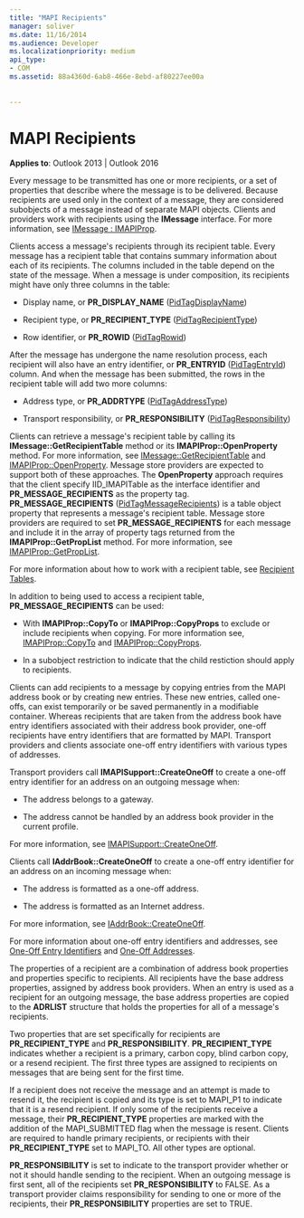 ```yaml
---
title: "MAPI Recipients"
manager: soliver
ms.date: 11/16/2014
ms.audience: Developer
ms.localizationpriority: medium
api_type:
- COM
ms.assetid: 88a4360d-6ab8-466e-8ebd-af80227ee00a
 
 
---
```


# MAPI Recipients

  
  
**Applies to**: Outlook 2013 | Outlook 2016 
  
Every message to be transmitted has one or more recipients, or a set of properties that describe where the message is to be delivered. Because recipients are used only in the context of a message, they are considered subobjects of a message instead of separate MAPI objects. Clients and providers work with recipients using the **IMessage** interface. For more information, see [IMessage : IMAPIProp](imessageimapiprop.md).
  
Clients access a message's recipients through its recipient table. Every message has a recipient table that contains summary information about each of its recipients. The columns included in the table depend on the state of the message. When a message is under composition, its recipients might have only three columns in the table:
  
- Display name, or **PR_DISPLAY_NAME** ([PidTagDisplayName](pidtagdisplayname-canonical-property.md))
    
- Recipient type, or **PR_RECIPIENT_TYPE** ([PidTagRecipientType](pidtagrecipienttype-canonical-property.md))
    
- Row identifier, or **PR_ROWID** ([PidTagRowid](pidtagrowid-canonical-property.md))
    
After the message has undergone the name resolution process, each recipient will also have an entry identifier, or **PR_ENTRYID** ([PidTagEntryId](pidtagentryid-canonical-property.md)) column. And when the message has been submitted, the rows in the recipient table will add two more columns:
  
- Address type, or **PR_ADDRTYPE** ([PidTagAddressType](pidtagaddresstype-canonical-property.md))
    
- Transport responsibility, or **PR_RESPONSIBILITY** ([PidTagResponsibility](pidtagresponsibility-canonical-property.md))
    
Clients can retrieve a message's recipient table by calling its **IMessage::GetRecipientTable** method or its **IMAPIProp::OpenProperty** method. For more information, see [IMessage::GetRecipientTable](imessage-getrecipienttable.md) and [IMAPIProp::OpenProperty](imapiprop-openproperty.md). Message store providers are expected to support both of these approaches. The **OpenProperty** approach requires that the client specify IID_IMAPITable as the interface identifier and **PR_MESSAGE_RECIPIENTS** as the property tag. **PR_MESSAGE_RECIPIENTS** ([PidTagMessageRecipients](pidtagmessagerecipients-canonical-property.md)) is a table object property that represents a message's recipient table. Message store providers are required to set **PR_MESSAGE_RECIPIENTS** for each message and include it in the array of property tags returned from the **IMAPIProp::GetPropList** method. For more information, see [IMAPIProp::GetPropList](imapiprop-getproplist.md).
  
For more information about how to work with a recipient table, see [Recipient Tables](recipient-tables.md).
  
In addition to being used to access a recipient table, **PR_MESSAGE_RECIPIENTS** can be used: 
  
- With **IMAPIProp::CopyTo** or **IMAPIProp::CopyProps** to exclude or include recipients when copying. For more information see, [IMAPIProp::CopyTo](imapiprop-copyto.md) and [IMAPIProp::CopyProps](imapiprop-copyprops.md).
    
- In a subobject restriction to indicate that the child restiction should apply to recipients.
    
Clients can add recipients to a message by copying entries from the MAPI address book or by creating new entries. These new entries, called one-offs, can exist temporarily or be saved permanently in a modifiable container. Whereas recipients that are taken from the address book have entry identifiers associated with their address book provider, one-off recipients have entry identifiers that are formatted by MAPI. Transport providers and clients associate one-off entry identifiers with various types of addresses. 
  
Transport providers call **IMAPISupport::CreateOneOff** to create a one-off entry identifier for an address on an outgoing message when: 
  
- The address belongs to a gateway.
    
- The address cannot be handled by an address book provider in the current profile.
    
For more information, see [IMAPISupport::CreateOneOff](imapisupport-createoneoff.md).
  
Clients call **IAddrBook::CreateOneOff** to create a one-off entry identifier for an address on an incoming message when: 
  
- The address is formatted as a one-off address.
    
- The address is formatted as an Internet address.
    
For more information, see [IAddrBook::CreateOneOff](iaddrbook-createoneoff.md).
  
For more information about one-off entry identifiers and addresses, see [One-Off Entry Identifiers](one-off-entry-identifiers.md) and [One-Off Addresses](one-off-addresses.md).
  
The properties of a recipient are a combination of address book properties and properties specific to recipients. All recipients have the base address properties, assigned by address book providers. When an entry is used as a recipient for an outgoing message, the base address properties are copied to the **ADRLIST** structure that holds the properties for all of a message's recipients. 
  
Two properties that are set specifically for recipients are **PR_RECIPIENT_TYPE** and **PR_RESPONSIBILITY**. **PR_RECIPIENT_TYPE** indicates whether a recipient is a primary, carbon copy, blind carbon copy, or a resend recipient. The first three types are assigned to recipients on messages that are being sent for the first time. 
  
If a recipient does not receive the message and an attempt is made to resend it, the recipient is copied and its type is set to MAPI_P1 to indicate that it is a resend recipient. If only some of the recipients receive a message, their **PR_RECIPIENT_TYPE** properties are marked with the addition of the MAPI_SUBMITTED flag when the message is resent. Clients are required to handle primary recipients, or recipients with their **PR_RECIPIENT_TYPE** set to MAPI_TO. All other types are optional. 
  
 **PR_RESPONSIBILITY** is set to indicate to the transport provider whether or not it should handle sending to the recipient. When an outgoing message is first sent, all of the recipients set **PR_RESPONSIBILITY** to FALSE. As a transport provider claims responsibility for sending to one or more of the recipients, their **PR_RESPONSIBILITY** properties are set to TRUE. 
  

